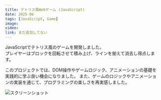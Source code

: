 ```yaml
---
title: テトリス風Webゲーム (JavaScript)
date: 2025-06
tags: [JavaScript, Game]
image: 
video: 
link: まだ追加してない
---
```


JavaScriptでテトリス風のゲームを開発しました。  
プレイヤーはブロックを回転させて積み上げ、ラインを揃えて消去し得点します。  

このプロジェクトでは、DOM操作やゲームロジック、アニメーションの基礎を実践的に学ぶ良い機会になりました。
また、ゲームのロジックやアニメーションの実装を通じて、プログラミングの楽しさを再実感しました。

![スクリーンショット]()

